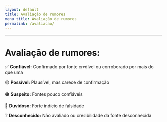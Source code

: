 ```yaml
---
layout: default
title: Avaliação de rumores
menu_title: Avaliação de rumores
permalink: /avaliacao/
---
```


___
# Avaliação de rumores:

✅ **Confiável:** Confirmado por fonte credível ou corroborado por mais do que uma

🟡 **Possível:** Plausível, mas carece de confirmação

🟠 **Suspeito:** Fontes pouco confiáveis

🔴 **Duvidoso:** Forte indício de falsidade

❔ **Desconhecido:** Não avaliado ou credibilidade da fonte desconhecida

